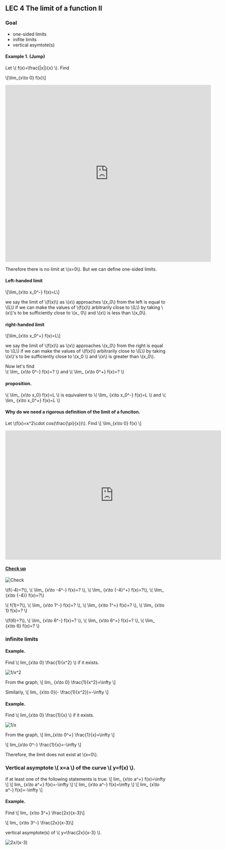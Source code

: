 ## LEC 4 The limit of a function II

### Goal 

 * one-sided limits
 * inifite limits
 * vertical asymtote(s)

#### Example 1. (Jump)

Let \\( f(x)=\frac{|x|}{x} \\). Find

\\[\lim_{x\to 0} f(x)\\]

<iframe scrolling="no" src="https://tube.geogebra.org/material/iframe/id/616813/width/646/height/556/border/888888/rc/false/ai/false/sdz/true/smb/false/stb/false/stbh/true/ld/false/sri/true/at/auto" width="646px" height="556px" style="border:0px;"> </iframe>

Therefore there is no limit at \\(x=0\\). But we can define one-sided limits.

#### Left-handed limit

\\[\lim_{x\to x_0^-} f(x)=L\\]

we say the limit of \\(f(x)\\) as \\(x\\) approaches \\(x_0\\) from the left is equal to \\(L\\) if
 we can make the values of \\(f(x)\\) arbitrarily close to \\(L\\) by taking \\(x\\)'s to be sufficiently close to  \\(x_ 0\\) and \\(x\\) is less than \\(x_0\\).
 
 #### right-handed limit

\\[\lim_{x\to x_0^+} f(x)=L\\]

we say the limit of \\(f(x)\\) as \\(x\\) approaches \\(x_0\\) from the right is equal to \\(L\\) if
 we can make the values of \\(f(x)\\) arbitrarily close to \\(L\\) by taking \\(x\\)'s to be sufficiently close to  \\(x_0 \\) and \\(x\\) is greater than \\(x_0\\).

Now let's find  
\\( \lim_ {x\to 0^-} f(x)=? \\)
and 
\\( \lim_ {x\to 0^+} f(x)=? \\)

#### proposition.

\\( \lim_ {x\to x_0} f(x)=L \\)
is equivalent to
\\( \lim_ {x\to x_0^-} f(x)=L \\)
and
\\( \lim_ {x\to x_0^+} f(x)=L \\)

#### Why do we need a rigorous definition of the limit of a funciton.

Let \\(f(x)=x^2\cdot cos(\frac{\pi}{x})\\). Find
\\[
\lim_{x\to 0} f(x)
\\]
<iframe scrolling="no" src="https://tube.geogebra.org/material/iframe/id/616829/width/678/height/406/border/888888/rc/false/ai/false/sdz/true/smb/false/stb/false/stbh/true/ld/false/sri/true/at/auto" width="678px" height="406px" style="border:0px;"> </iframe>

#### [Check up](http://tutorial.math.lamar.edu/Classes/CalcI/OneSidedLimits.aspx)
![Check](http://tutorial.math.lamar.edu/Classes/CalcI/OneSidedLimits_files/image004.gif)

\\(f(-4)=?\\), 
\\( \lim_ {x\to -4^-} f(x)=? \\),
\\( \lim_ {x\to {-4}^+} f(x)=?\\),
\\( \lim_ {x\to {-4}} f(x)=?\\)

\\( f(1)=?\\), 
\\( \lim_ {x\to 1^-} f(x)=? \\), 
\\( \lim_ {x\to 1^+} f(x)=? \\), 
\\( \lim_ {x\to 1} f(x)=? \\)

\\(f(6)=?\\), 
\\( \lim_ {x\to 6^-} f(x)=? \\), 
\\( \lim_ {x\to 6^+} f(x)=? \\), 
\\( \lim_ {x\to 6} f(x)=? \\)

### infinite limits

#### Example. 

Find \\( lim_{x\to 0} \frac{1}{x^2} \\) if it exists.

![1/x^2](http://www.dsearls.org/courses/M132BusinessCalc/Samples/InfLimits05.gif)

From the graph,
\\[ lim_ {x\to 0} \frac{1}{x^2}=\infty \\]

Similarly,
\\[ lim_ {x\to 0}(- \frac{1}{x^2})=-\infty \\]

#### Example.

Find \\( lim_{x\to 0} \frac{1}{x} \\) if it exists.

![1/x](http://www.sagemath.org/calctut/calctut-pix/onesided05.png)

From the graph,
\\[ lim_{x\to 0^+} \frac{1}{x}=\infty \\]

\\[ lim_{x\to 0^-} \frac{1}{x}=-\infty \\]

Therefore, the limit does not exist at \\(x=0\\).

### Vertical asymptote \\( x=a \\) of the curve \\( y=f(x) \\).
if at least one of the following statements is true:
\\[ lim_ {x\to a^+} f(x)=\infty \\]
\\[ lim_ {x\to a^+} f(x)=-\infty \\]
\\[ lim_ {x\to a^-} f(x)=\infty \\]
\\[ lim_ {x\to a^-} f(x)=-\infty \\]

#### Example.
Find
\\[ lim_ {x\to 3^+} \frac{2x}{x-3}\\]

\\[ lim_ {x\to 3^-} \frac{2x}{x-3}\\]

vertical asymptote(s) of \\( y=\frac{2x}{x-3} \\).

![2x/(x-3)](http://formula.algebra.com/cgi-bin/plot-formula.mpl?expression=graph%28400%2C300%2C-10%2C10%2C-10%2C10%2C%282x%29%2F%28x-3%29%29&x=0003)
